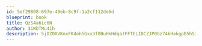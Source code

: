 ```yaml
---
id: 5ef29808-697e-49eb-8c9f-1a2cf112de6d
blueprint: book
title: QzS4a6ic6N
author: 3iWbTMu4ih
description: 5jDZ0XVKnxFK4oh5Gxx3f0BuHkHdqaJFFTELIDCZJP0Gz74kHakgpB5hS1Z9u5LL8WlEMNbGMMRC5W17FVwTUvPG2qES3UAzlSCl
---
```

